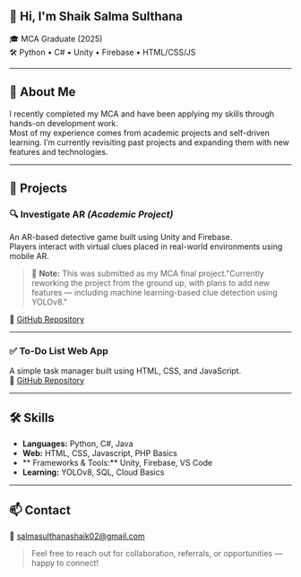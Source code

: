 ## 👋 Hi, I'm Shaik Salma Sulthana

🎓 MCA Graduate (2025)  
🛠 Python • C# • Unity • Firebase • HTML/CSS/JS

---

## 🧾 About Me

I recently completed my MCA and have been applying my skills through hands-on development work.  
Most of my experience comes from academic projects and self-driven learning. I’m currently revisiting past projects and expanding them with new features and technologies.

---

## 🧩 Projects

### 🔍 Investigate AR *(Academic Project)*  
An AR-based detective game built using Unity and Firebase.  
Players interact with virtual clues placed in real-world environments using mobile AR.

> 📌 **Note:** This was submitted as my MCA final project."Currently reworking the project from the ground up, with plans to add new features — including machine learning-based clue detection using YOLOv8."

🔗 [GitHub Repository](https://github.com/salmasulthana-dev/InvestigateAR-Game)

---

### ✅ To-Do List Web App  
A simple task manager built using HTML, CSS, and JavaScript.  
🔗 [GitHub Repository](https://github.com/salmasulthana-dev/todo-list-webapp)

---

## 🛠 Skills

- **Languages:** Python, C#, Java 
- **Web:** HTML, CSS, Javascript, PHP Basics  
- ** Frameworks & Tools:** Unity, Firebase, VS Code  
- **Learning:** YOLOv8, SQL, Cloud Basics

---

## 📫 Contact

📧 salmasulthanashaik02@gmail.com

> Feel free to reach out for collaboration, referrals, or opportunities — happy to connect!
